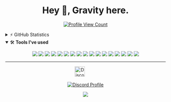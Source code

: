<h1 align="center">Hey 👋, Gravity here.</h1>
<p align="center">
   <a href="https://github.com/GravityScriptsV2">
   <img src="https://komarev.com/ghpvc/?username=GravityScriptsV2&style=flat-square&label=Profile%20Views&logo=github" alt="Profile View Count"/>
   </a>
</p>
<details>
   <summary>⚡ GitHub Statistics</summary>
   <img src="https://github-readme-stats.vercel.app/api/top-langs/?username=GravityScriptsV2&layout=compact&theme=tokyonight" />
   <img src="https://github-readme-stats.vercel.app/api?username=GravityScriptsV2&count_private=true&show_icons=true&theme=tokyonight" />
   <img src="http://github-readme-streak-stats.herokuapp.com?user=GravityScriptsV2&theme=tokyonight&hide_border=true)" />
   <img src="https://github-profile-trophy.vercel.app/?username=GravityScriptsV2&theme=dracula" />
</details>
<details open>
   <summary>🛠 <b>Tools I've used</b></summary>
   <p>
   <p align="center">
      <img src="https://img.shields.io/badge/Node.JS-black?style=for-the-badge&logo=node.js" />
      <img src="https://img.shields.io/badge/-HTML5-black?style=for-the-badge&logo=HTML5" />
      <img src="https://img.shields.io/badge/CSS-black?style=for-the-badge&logo=css3&logoColor=1572B6" />
      <img src="https://img.shields.io/badge/Javascript-black?style=for-the-badge&logo=javascript" />
      <img src="https://img.shields.io/badge/TailwindCSS-black?style=for-the-badge&logo=Tailwind%20CSS" />
      <img src="https://img.shields.io/badge/Vue-black?style=for-the-badge&logo=Vue.js" />
      <img src="https://img.shields.io/badge/React-black?style=for-the-badge&logo=react" />
      <img src="https://img.shields.io/badge/Font%20Awesome-black?style=for-the-badge&logo=Font%20Awesome" />
      <img src="https://img.shields.io/badge/Github-black?style=for-the-badge&logo=Github" />
      <img src="https://img.shields.io/badge/Jetbrains-black?style=for-the-badge&logo=Jetbrains" />
      <img src="https://img.shields.io/badge/Visual%20Studio%20Code-black?style=for-the-badge&logo=visual-studio-code&logoColor=007ACC" />
      <img src="https://img.shields.io/badge/NPM-black?style=for-the-badge&logo=npm" />
      <img src="https://img.shields.io/badge/MongoDB-black?style=for-the-badge&logo=Mongodb" />
      <img src="https://img.shields.io/badge/Photoshop-black?style=for-the-badge&logo=Adobe%20Photoshop" />
      <img src="https://img.shields.io/badge/Windows-black?style=for-the-badge&logo=Windows" />
      <img src="https://img.shields.io/badge/Figma-black?style=for-the-badge&logo=Figma" />
      <img src="https://img.shields.io/badge/Discord-black?style=for-the-badge&logo=Discord" />
   </p>
</details>

---

<p align="center">
   <a href="https://discord.com/users/173557815326015488" target="_blank"><img alt="Discord" title="Discord" height="32" width="32" src="https://cdn.simpleicons.org/discord"></a>&nbsp;&nbsp;&nbsp;&nbsp;&nbsp;&nbsp;&nbsp;&nbsp;&nbsp;
</p>
<p align="center">
   <a href="https://discord.com/users/173557815326015488">
   <img src="https://lanyard-profile-readme.vercel.app/api/173557815326015488?bg=0a0f16" alt="Discord Profile"/>
   </a>
</p>
<p align="center">
      <a href="https://wakatime.com/@GravityExploitz">
            <img src="https://github-readme-stats.vercel.app/api/wakatime?username=GravityExploitz&border_radius=5px&theme=dark&bg_color=1f1f1f&border_color=1f1f1f&icon_color=58a6ff&show_icons=true&disable_animations=true&custom_title=Weekly%20Stats"/>
      </a>   
</p>
